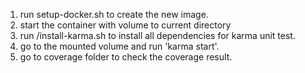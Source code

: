 1. run setup-docker.sh to create the new image.
2. start the container with volume to current directory
3. run /install-karma.sh to install all dependencies for karma unit test.
4. go to the mounted volume and run 'karma start'. 
5. go to coverage folder to check the coverage result. 

